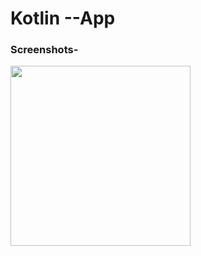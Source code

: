 # Kotlin  --App



### Screenshots-

<p float="left">
  <img src="Screenshots/image1.jpeg" width="288" />
  </p>



